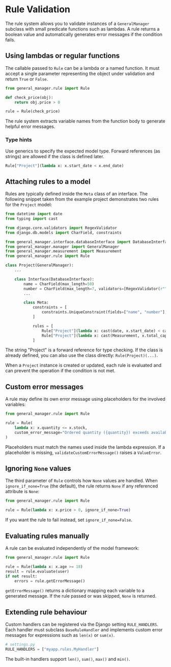 # Rule Validation

The rule system allows you to validate instances of a `GeneralManager` subclass with small predicate functions such as lambdas. A rule returns a boolean value and automatically generates error messages if the condition fails.

## Using lambdas or regular functions

The callable passed to `Rule` can be a lambda or a named function. It must accept a single parameter representing the object under validation and return `True` or `False`.

```python
from general_manager.rule import Rule

def check_price(obj):
    return obj.price > 0

rule = Rule(check_price)
```

The rule system extracts variable names from the function body to generate helpful error messages.

### Type hints

Use generics to specify the expected model type. Forward references (as strings) are allowed if the class is defined later.
```python
Rule["Project"](lambda x: x.start_date < x.end_date)
```

## Attaching rules to a model

Rules are typically defined inside the `Meta` class of an interface. The following
snippet taken from the example project demonstrates two rules for the
`Project` model:

```python
from datetime import date
from typing import cast

from django.core.validators import RegexValidator
from django.db.models import CharField, constraints

from general_manager.interface.databaseInterface import DatabaseInterface
from general_manager.manager import GeneralManager
from general_manager.measurement import Measurement
from general_manager.rule import Rule

class Project(GeneralManager):
    ...

    class Interface(DatabaseInterface):
        name = CharField(max_length=50)
        number = CharField(max_length=7, validators=[RegexValidator(r"^AP\d{4,5}$")])
        ...

        class Meta:
            constraints = [
                constraints.UniqueConstraint(fields=["name", "number"], name="unique_booking")
            ]

            rules = [
                Rule["Project"](lambda x: cast(date, x.start_date) < cast(date, x.end_date)),
                Rule["Project"](lambda x: cast(Measurement, x.total_capex) >= "0 EUR"),
            ]
```
The string "Project" is a forward reference for type checking. If the class is already defined, you can also use the class directly: `Rule(Project)(...)`.

When a `Project` instance is created or updated, each rule is evaluated and can
prevent the operation if the condition is not met.

## Custom error messages

A rule may define its own error message using placeholders for the involved
variables:

```python
from general_manager.rule import Rule

rule = Rule(
    lambda x: x.quantity <= x.stock,
    custom_error_message="Ordered quantity ({quantity}) exceeds available stock ({stock}).",
)
```

Placeholders must match the names used inside the lambda expression. If a
placeholder is missing, `validateCustomErrorMessage()` raises a `ValueError`.

## Ignoring `None` values

The third parameter of `Rule` controls how `None` values are handled. When
`ignore_if_none=True` (the default), the rule returns `None` if any referenced
attribute is `None`:

```python
from general_manager.rule import Rule

rule = Rule(lambda x: x.price > 0, ignore_if_none=True)
```

If you want the rule to fail instead, set `ignore_if_none=False`.

## Evaluating rules manually

A rule can be evaluated independently of the model framework:

```python
from general_manager.rule import Rule

rule = Rule(lambda x: x.age >= 18)
result = rule.evaluate(user)
if not result:
    errors = rule.getErrorMessage()
```

`getErrorMessage()` returns a dictionary mapping each variable to a generated
message. If the rule passed or was skipped, `None` is returned.

## Extending rule behaviour

Custom handlers can be registered via the Django setting `RULE_HANDLERS`.
Each handler must subclass `BaseRuleHandler` and implements custom error
messages for expressions such as `len(x)` or `sum(x)`.

```python
# settings.py
RULE_HANDLERS = ["myapp.rules.MyHandler"]
```

The built-in handlers support `len()`, `sum()`, `max()` and `min()`.

